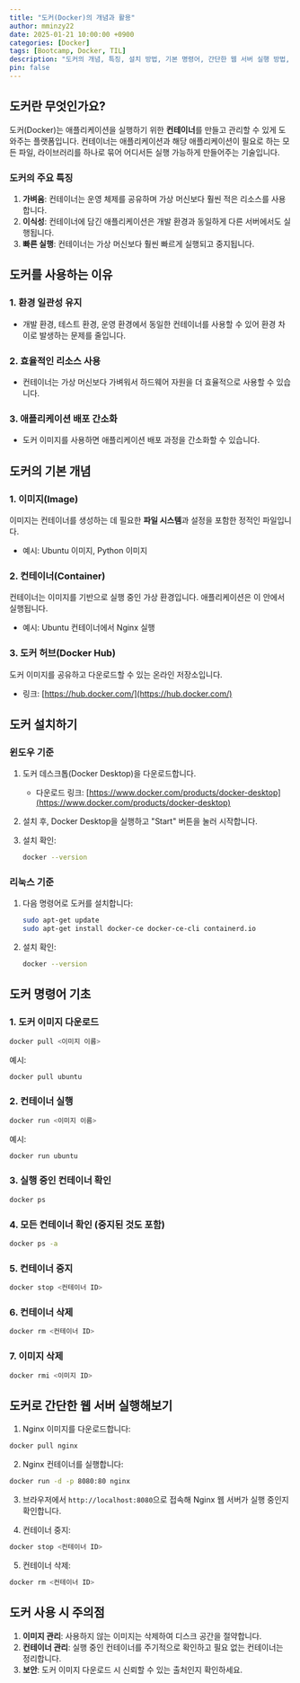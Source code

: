```yaml
---
title: "도커(Docker)의 개념과 활용"
author: mminzy22
date: 2025-01-21 10:00:00 +0900
categories: [Docker]
tags: [Bootcamp, Docker, TIL]
description: "도커의 개념, 특징, 설치 방법, 기본 명령어, 간단한 웹 서버 실행 방법, 그리고 사용 시 주의점을 다룹니다."
pin: false
---
```



## 도커란 무엇인가요?

도커(Docker)는 애플리케이션을 실행하기 위한 **컨테이너**를 만들고 관리할 수 있게 도와주는 플랫폼입니다. 컨테이너는 애플리케이션과 해당 애플리케이션이 필요로 하는 모든 파일, 라이브러리를 하나로 묶어 어디서든 실행 가능하게 만들어주는 기술입니다.

### 도커의 주요 특징

1. **가벼움**: 컨테이너는 운영 체제를 공유하며 가상 머신보다 훨씬 적은 리소스를 사용합니다.
2. **이식성**: 컨테이너에 담긴 애플리케이션은 개발 환경과 동일하게 다른 서버에서도 실행됩니다.
3. **빠른 실행**: 컨테이너는 가상 머신보다 훨씬 빠르게 실행되고 중지됩니다.


## 도커를 사용하는 이유

### 1. 환경 일관성 유지
- 개발 환경, 테스트 환경, 운영 환경에서 동일한 컨테이너를 사용할 수 있어 환경 차이로 발생하는 문제를 줄입니다.

### 2. 효율적인 리소스 사용
- 컨테이너는 가상 머신보다 가벼워서 하드웨어 자원을 더 효율적으로 사용할 수 있습니다.

### 3. 애플리케이션 배포 간소화
- 도커 이미지를 사용하면 애플리케이션 배포 과정을 간소화할 수 있습니다.


## 도커의 기본 개념

### 1. 이미지(Image)
이미지는 컨테이너를 생성하는 데 필요한 **파일 시스템**과 설정을 포함한 정적인 파일입니다.

- 예시: Ubuntu 이미지, Python 이미지

### 2. 컨테이너(Container)
컨테이너는 이미지를 기반으로 실행 중인 가상 환경입니다. 애플리케이션은 이 안에서 실행됩니다.

- 예시: Ubuntu 컨테이너에서 Nginx 실행

### 3. 도커 허브(Docker Hub)
도커 이미지를 공유하고 다운로드할 수 있는 온라인 저장소입니다.

- 링크: [https://hub.docker.com/](https://hub.docker.com/)


## 도커 설치하기

### 윈도우 기준
1. 도커 데스크톱(Docker Desktop)을 다운로드합니다.
   - 다운로드 링크: [https://www.docker.com/products/docker-desktop](https://www.docker.com/products/docker-desktop)

2. 설치 후, Docker Desktop을 실행하고 "Start" 버튼을 눌러 시작합니다.

3. 설치 확인:
   ```bash
   docker --version
   ```

### 리눅스 기준
1. 다음 명령어로 도커를 설치합니다:
   ```bash
   sudo apt-get update
   sudo apt-get install docker-ce docker-ce-cli containerd.io
   ```

2. 설치 확인:
   ```bash
   docker --version
   ```


## 도커 명령어 기초

### 1. 도커 이미지 다운로드
```bash
docker pull <이미지 이름>
```
예시:
```bash
docker pull ubuntu
```

### 2. 컨테이너 실행
```bash
docker run <이미지 이름>
```
예시:
```bash
docker run ubuntu
```

### 3. 실행 중인 컨테이너 확인
```bash
docker ps
```

### 4. 모든 컨테이너 확인 (중지된 것도 포함)
```bash
docker ps -a
```

### 5. 컨테이너 중지
```bash
docker stop <컨테이너 ID>
```

### 6. 컨테이너 삭제
```bash
docker rm <컨테이너 ID>
```

### 7. 이미지 삭제
```bash
docker rmi <이미지 ID>
```


## 도커로 간단한 웹 서버 실행해보기

1. Nginx 이미지를 다운로드합니다:
```bash
docker pull nginx
```

2. Nginx 컨테이너를 실행합니다:
```bash
docker run -d -p 8080:80 nginx
```

3. 브라우저에서 `http://localhost:8080`으로 접속해 Nginx 웹 서버가 실행 중인지 확인합니다.

4. 컨테이너 중지:
```bash
docker stop <컨테이너 ID>
```

5. 컨테이너 삭제:
```bash
docker rm <컨테이너 ID>
```


## 도커 사용 시 주의점

1. **이미지 관리**: 사용하지 않는 이미지는 삭제하여 디스크 공간을 절약합니다.
2. **컨테이너 관리**: 실행 중인 컨테이너를 주기적으로 확인하고 필요 없는 컨테이너는 정리합니다.
3. **보안**: 도커 이미지 다운로드 시 신뢰할 수 있는 출처인지 확인하세요.

